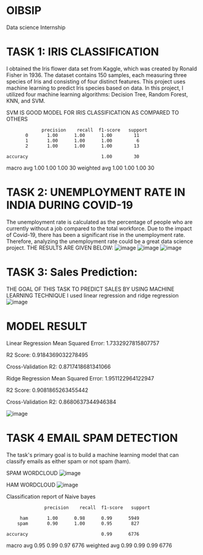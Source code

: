# OIBSIP
Data science Internship

# TASK 1: IRIS CLASSIFICATION
I obtained the Iris flower data set from Kaggle, which was created by Ronald Fisher in 1936. The dataset contains 150 samples, each measuring three species of Iris and consisting of four distinct features.
This project uses machine learning to predict Iris species based on data.
In this project, I utilized four machine learning algorithms: Decision Tree, Random Forest, KNN, and SVM.

SVM IS GOOD MODEL FOR IRIS CLASSIFICATION AS COMPARED TO OTHERS

                 precision    recall  f1-score   support
           0       1.00      1.00      1.00        11
           1       1.00      1.00      1.00         6
           2       1.00      1.00      1.00        13

    accuracy                           1.00        30
   macro avg       1.00      1.00      1.00        30
weighted avg       1.00      1.00      1.00        30

# TASK 2: UNEMPLOYMENT RATE IN INDIA DURING COVID-19
The unemployment rate is calculated as the percentage of people who are currently without a job compared to the total workforce. Due to the impact of Covid-19, there has been a significant rise in the unemployment rate. Therefore, analyzing the unemployment rate could be a great data science project.
THE RESULTS ARE GIVEN BELOW:
![image](https://github.com/Vaisha101/OIBSIP/assets/107642558/defcae91-2671-4866-83f9-c09bf464b18a)
![image](https://github.com/Vaisha101/OIBSIP/assets/107642558/b7c7df00-23cb-412f-bcee-e44a3cc82073)
![image](https://github.com/Vaisha101/OIBSIP/assets/107642558/952876bd-b165-4b8b-be0f-635e3777a4cd)

# TASK 3: Sales Prediction:
THE GOAL OF THIS TASK TO PREDICT SALES BY USING MACHINE LEARNING TECHNIQUE
I used linear regression and ridge regression
![image](https://github.com/Vaisha101/OIBSIP/assets/107642558/907333f7-5f08-4899-b333-8bb6962f1290)

# MODEL RESULT
Linear Regression
Mean Squared Error: 1.7332927815807757

R2 Score: 0.9184369032278495

Cross-Validation R2: 0.8717418681341066

Ridge Regression
Mean Squared Error: 1.951122964122947

R2 Score: 0.9081865263455442

Cross-Validation R2: 0.8680637344946384

![image](https://github.com/Vaisha101/OIBSIP/assets/107642558/f688196b-731a-4f0b-bd64-8375d7881119)


# TASK 4 EMAIL SPAM DETECTION
The task's primary goal is to build a machine learning model that can classify emails as either spam or not spam (ham).

SPAM WORDCLOUD
![image](https://github.com/Vaisha101/OIBSIP/assets/107642558/9d0eb610-2050-466c-a289-c8f29613d0b4)


HAM WORDCLOUD
![image](https://github.com/Vaisha101/OIBSIP/assets/107642558/f49498c4-c717-4efb-8aef-d0fe8827ad69)

Classification report of Naive bayes 

                  precision    recall  f1-score   support

         ham       1.00      0.98      0.99      5949
        spam       0.90      1.00      0.95       827

    accuracy                           0.99      6776
   macro avg       0.95      0.99      0.97      6776
weighted avg       0.99      0.99      0.99      6776

 


